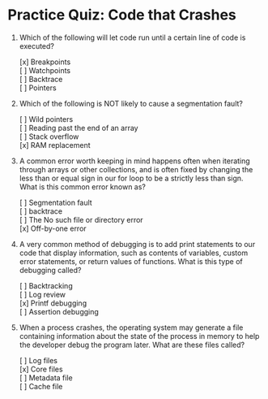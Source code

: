 # Practice Quiz: Code that Crashes

1. Which of the following will let code run until a certain line of code is executed?

    [x] Breakpoints<br>
    [ ] Watchpoints<br>
    [ ] Backtrace<br>
    [ ] Pointers

2. Which of the following is NOT likely to cause a segmentation fault?

    [ ] Wild pointers<br>
    [ ] Reading past the end of an array<br>
    [ ] Stack overflow<br>
    [x] RAM replacement

3. A common error worth keeping in mind happens often when iterating through arrays or other collections, and is often fixed by changing the less than or equal sign in our for loop to be a strictly less than sign. What is this common error known as?

    [ ] Segmentation fault<br>
    [ ] backtrace<br>
    [ ] The No such file or directory error<br>
    [x] Off-by-one error

4. A very common method of debugging is to add print statements to our code that display information, such as contents of variables, custom error statements, or return values of functions. What is this type of debugging called?

    [ ] Backtracking<br>
    [ ] Log review<br>
    [x] Printf debugging<br>
    [ ] Assertion debugging

5. When a process crashes, the operating system may generate a file containing information about the state of the process in memory to help the developer debug the program later. What are these files called?

    [ ] Log files<br>
    [x] Core files<br>
    [ ] Metadata file<br>
    [ ] Cache file